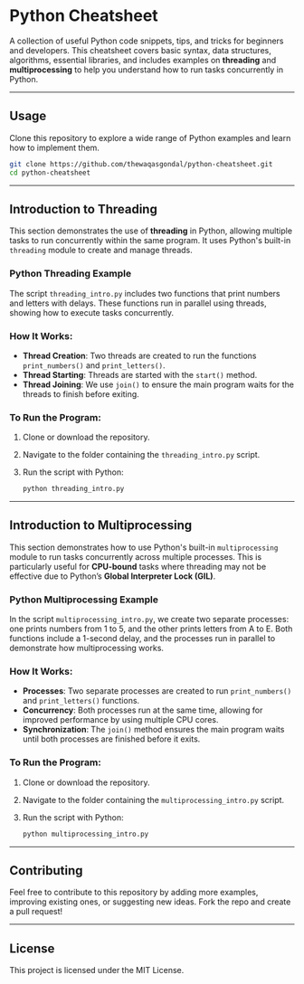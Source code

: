 
# Python Cheatsheet

A collection of useful Python code snippets, tips, and tricks for beginners and developers. This cheatsheet covers basic syntax, data structures, algorithms, essential libraries, and includes examples on **threading** and **multiprocessing** to help you understand how to run tasks concurrently in Python.

---

## Usage

Clone this repository to explore a wide range of Python examples and learn how to implement them.

```bash
git clone https://github.com/thewaqasgondal/python-cheatsheet.git
cd python-cheatsheet
````

---

## Introduction to Threading

This section demonstrates the use of **threading** in Python, allowing multiple tasks to run concurrently within the same program. It uses Python's built-in `threading` module to create and manage threads.

### Python Threading Example

The script `threading_intro.py` includes two functions that print numbers and letters with delays. These functions run in parallel using threads, showing how to execute tasks concurrently.

### How It Works:

* **Thread Creation**: Two threads are created to run the functions `print_numbers()` and `print_letters()`.
* **Thread Starting**: Threads are started with the `start()` method.
* **Thread Joining**: We use `join()` to ensure the main program waits for the threads to finish before exiting.

### To Run the Program:

1. Clone or download the repository.
2. Navigate to the folder containing the `threading_intro.py` script.
3. Run the script with Python:

   ```bash
   python threading_intro.py
   ```

---

## Introduction to Multiprocessing

This section demonstrates how to use Python's built-in `multiprocessing` module to run tasks concurrently across multiple processes. This is particularly useful for **CPU-bound** tasks where threading may not be effective due to Python’s **Global Interpreter Lock (GIL)**.

### Python Multiprocessing Example

In the script `multiprocessing_intro.py`, we create two separate processes: one prints numbers from 1 to 5, and the other prints letters from A to E. Both functions include a 1-second delay, and the processes run in parallel to demonstrate how multiprocessing works.

### How It Works:

* **Processes**: Two separate processes are created to run `print_numbers()` and `print_letters()` functions.
* **Concurrency**: Both processes run at the same time, allowing for improved performance by using multiple CPU cores.
* **Synchronization**: The `join()` method ensures the main program waits until both processes are finished before it exits.

### To Run the Program:

1. Clone or download the repository.
2. Navigate to the folder containing the `multiprocessing_intro.py` script.
3. Run the script with Python:

   ```bash
   python multiprocessing_intro.py
   ```

---

## Contributing

Feel free to contribute to this repository by adding more examples, improving existing ones, or suggesting new ideas. Fork the repo and create a pull request!

---

## License

This project is licensed under the MIT License.

```

